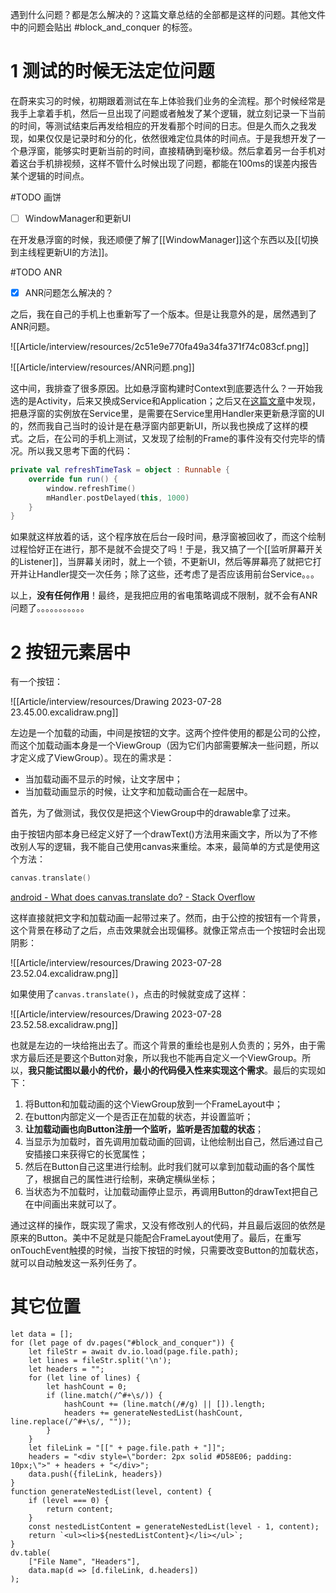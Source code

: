 遇到什么问题？都是怎么解决的？这篇文章总结的全部都是这样的问题。其他文件中的问题会贴出 #block_and_conquer 的标签。

# 1 测试的时候无法定位问题

在蔚来实习的时候，初期跟着测试在车上体验我们业务的全流程。那个时候经常是我手上拿着手机，然后一旦出现了问题或者触发了某个逻辑，就立刻记录一下当前的时间，等测试结束后再发给相应的开发看那个时间的日志。但是久而久之我发现，如果仅仅是记录时和分的化，依然很难定位具体的时间点。于是我想开发了一个悬浮窗，能够实时更新当前的时间，直接精确到毫秒级。然后拿着另一台手机对着这台手机排视频，这样不管什么时候出现了问题，都能在100ms的误差内报告某个逻辑的时间点。

#TODO 画饼

- [ ] WindowManager和更新UI

在开发悬浮窗的时候，我还顺便了解了[[WindowManager]]这个东西以及[[切换到主线程更新UI的方法]]。

#TODO ANR

- [x] ANR问题怎么解决的？

之后，我在自己的手机上也重新写了一个版本。但是让我意外的是，居然遇到了ANR问题。

![[Article/interview/resources/2c51e9e770fa49a34fa371f74c083cf.png]]

![[Article/interview/resources/ANR问题.png]]

这中间，我排查了很多原因。比如悬浮窗构建时Context到底要选什么？一开始我选的是Activity，后来又换成Service和Application；之后又在[这篇文章](https://blog.csdn.net/weixin_38322371/article/details/119185227)中发现，把悬浮窗的实例放在Service里，是需要在Service里用Handler来更新悬浮窗的UI的，然而我自己当时的设计是在悬浮窗内部更新UI，所以我也换成了这样的模式。之后，在公司的手机上测试，又发现了绘制的Frame的事件没有交付完毕的情况。所以我又思考下面的代码：

```kotlin
private val refreshTimeTask = object : Runnable {  
	override fun run() {  
		window.refreshTime()  
		mHandler.postDelayed(this, 1000)  
	}  
}
```

如果就这样放着的话，这个程序放在后台一段时间，悬浮窗被回收了，而这个绘制过程恰好正在进行，那不是就不会提交了吗！于是，我又搞了一个[[监听屏幕开关的Listener]]，当屏幕关闭时，就上一个锁，不更新UI，然后等屏幕亮了就把它打开并让Handler提交一次任务；除了这些，还考虑了是否应该用前台Service。。。

以上，**没有任何作用**！最终，是我把应用的省电策略调成不限制，就不会有ANR问题了。。。。。。。。。。。

# 2 按钮元素居中

有一个按钮：

![[Article/interview/resources/Drawing 2023-07-28 23.45.00.excalidraw.png]]

左边是一个加载的动画，中间是按钮的文字。这两个控件使用的都是公司的公控，而这个加载动画本身是一个ViewGroup（因为它们内部需要解决一些问题，所以才定义成了ViewGroup）。现在的需求是：

* 当加载动画不显示的时候，让文字居中；
* 当加载动画显示的时候，让文字和加载动画合在一起居中。

首先，为了做测试，我仅仅是把这个ViewGroup中的drawable拿了过来。

由于按钮内部本身已经定义好了一个drawText()方法用来画文字，所以为了不修改别人写的逻辑，我不能自己使用canvas来重绘。本来，最简单的方式是使用这个方法：

```kotlin
canvas.translate()
```

[android - What does canvas.translate do? - Stack Overflow](https://stackoverflow.com/questions/5789813/what-does-canvas-translate-do)

这样直接就把文字和加载动画一起带过来了。然而，由于公控的按钮有一个背景，这个背景在移动了之后，点击效果就会出现偏移。就像正常点击一个按钮时会出现阴影：

![[Article/interview/resources/Drawing 2023-07-28 23.52.04.excalidraw.png]]

如果使用了`canvas.translate()`，点击的时候就变成了这样：

![[Article/interview/resources/Drawing 2023-07-28 23.52.58.excalidraw.png]]

也就是左边的一块给拖出去了。而这个背景的重绘也是别人负责的；另外，由于需求方最后还是要这个Button对象，所以我也不能再自定义一个ViewGroup。所以，**我只能试图以最小的代价，最小的代码侵入性来实现这个需求**。最后的实现如下：

1. 将Button和加载动画的这个ViewGroup放到一个FrameLayout中；
2. 在button内部定义一个是否正在加载的状态，并设置监听；
3. **让加载动画也向Button注册一个监听，监听是否加载的状态**；
4. 当显示为加载时，首先调用加载动画的回调，让他绘制出自己，然后通过自己安插接口来获得它的长宽属性；
5. 然后在Button自己这里进行绘制。此时我们就可以拿到加载动画的各个属性了，根据自己的属性进行绘制，来确定横纵坐标；
6. 当状态为不加载时，让加载动画停止显示，再调用Button的drawText把自己在中间画出来就可以了。

通过这样的操作，既实现了需求，又没有修改别人的代码，并且最后返回的依然是原来的Button。美中不足就是只能配合FrameLayout使用了。最后，在重写onTouchEvent触摸的时候，当按下按钮的时候，只需要改变Button的加载状态，就可以自动触发这一系列任务了。

# 其它位置

```dataviewjs
let data = [];
for (let page of dv.pages("#block_and_conquer")) {
	let fileStr = await dv.io.load(page.file.path);
	let lines = fileStr.split('\n');
	let headers = "";
	for (let line of lines) {
		let hashCount = 0;
		if (line.match(/^#+\s/)) {
			hashCount += (line.match(/#/g) || []).length;
			headers += generateNestedList(hashCount, line.replace(/^#+\s/, ""));
		}
	}
	let fileLink = "[[" + page.file.path + "]]";
	headers = "<div style=\"border: 2px solid #D58E06; padding: 10px;\">" + headers + "</div>";
	data.push({fileLink, headers})
}
function generateNestedList(level, content) {
	if (level === 0) { 
		return content; 
	} 
	const nestedListContent = generateNestedList(level - 1, content); 
	return `<ul><li>${nestedListContent}</li></ul>`; 
}
dv.table(
	["File Name", "Headers"],
	data.map(d => [d.fileLink, d.headers])
);
```